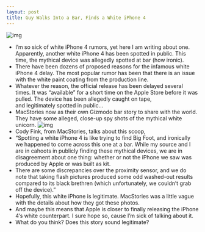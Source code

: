```yaml
---
layout: post
title: Guy Walks Into a Bar, Finds a White iPhone 4
---
```

![img](http://media.idownloadblog.com/wp-content/uploads/2010/12/WiPhone1.png)
* I’m so sick of white iPhone 4 rumors, yet here I am writing about one. Apparently, another white iPhone 4 has been spotted in public. This time, the mythical device was allegedly spotted at bar (how ironic).
* There have been dozens of proposed reasons for the infamous white iPhone 4 delay. The most popular rumor has been that there is an issue with the white paint coating from the production line.
* Whatever the reason, the official release has been delayed several times. It was “available” for a short time on the Apple Store before it was pulled. The device has been allegedly caught on tape, and legitimately spotted in public…
* MacStories now as their own Gizmodo bar story to share with the world. They have some alleged, close-up spy shots of the mythical white unicorn.
![img](http://media.idownloadblog.com/wp-content/uploads/2010/12/WiPhone3.png)
* Cody Fink, from MacStories, talks about this scoop,
* “Spotting a white iPhone 4 is like trying to find Big Foot, and ironically we happened to come across this one at a bar. While my source and I are in cahoots in publicly finding these mythical devices, we are in disagreement about one thing: whether or not the iPhone we saw was produced by Apple or was built as kit.
* There are some discrepancies over the proximity sensor, and we do note that taking flash pictures produced some odd washed-out results compared to its black brethren (which unfortunately, we couldn’t grab off the device).”
* Hopefully, this white iPhone is legitimate. MacStories was a little vague with the details about how they got these photos.
* And maybe this means that Apple is closer to finally releasing the iPhone 4’s white counterpart. I sure hope so, cause I’m sick of talking about it.
* What do you think? Does this story sound legitimate?


